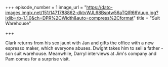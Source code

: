 +++
episode_number = 1
image_url = "https://dato-images.imgix.net/151/1471788862-dktvWJL68Bsptw56aTQIR66Vuup.jpg?ixlib=rb-1.1.0&ch=DPR%2CWidth&auto=compress%2Cformat"
title = "Suit Warehouse"

+++

Clark returns from his sex jaunt with Jan and gifts the office with a new espresso maker, which everyone abuses. Dwight takes him to sell a father - son suit warehouse. Meanwhile, Darryl interviews at Jim's company and Pam comes for a surprise visit.